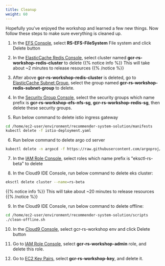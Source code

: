 ```yaml
---
title: Cleanup
weight: 60
---
```


Hopefully you’ve enjoyed the workshop and learned a few new things. Now follow these steps to make sure everything is cleaned up.

1. In the [EFS Console](https://ap-northeast-1.console.aws.amazon.com/efs/home?region=ap-northeast-1#/file-systems), select **RS-EFS-FileSystem** File system and click Delete button

2. In the [ElasticCache Redis Console](https://ap-northeast-1.console.aws.amazon.com/elasticache/home?region=ap-northeast-1#redis:), select cluster named **gcr-rs-workshop-redis-cluster** to delete
{{% notice info %}}
This will take about ~2 minutes to release resources
{{% /notice %}}

3. After above **gcr-rs-workshop-redis-cluster** is deleted, go to [ElasticCache Subnet Group](https://ap-northeast-1.console.aws.amazon.com/elasticache/home?region=ap-northeast-1#cache-subnet-groups:), select the group named **gcr-rs-workshop-redis-subnet-group** to delete.

4. In the [Security Group Console](https://ap-northeast-1.console.aws.amazon.com/ec2/v2/home?region=ap-northeast-1#SecurityGroups:), select the security groups which name prefix is **gcr-rs-workshop-efs-nfs-sg**, **gcr-rs-workshop-redis-sg**, then delete these security groups.

5. Run below command to delete istio ingress gateway
```sh
cd /home/ec2-user/environment/recommender-system-solution/manifests
kubectl delete -f istio-deployment.yaml
```

6. Run below command to delete argo cd server
```sh
kubectl delete -n argocd -f https://raw.githubusercontent.com/argoproj/argo-cd/stable/manifests/install.yaml
```

7. In the [IAM Role Console](https://console.aws.amazon.com/iam/home?#/roles), select roles which name prefix is "eksctl-rs-beta" to delete

8. In the Cloud9 IDE Console, run below command to delete eks cluster:

```sh
eksctl delete cluster --name=rs-beta
```

{{% notice info %}}
This will take about ~20 minutes to release resources
{{% /notice %}}

9. In the Cloud9 IDE Console, run below command to delete offline:
```sh
cd /home/ec2-user/environment/recommender-system-solution/scripts
./clean-offline.sh
```

10. In the [Cloud9 Console](https://ap-northeast-1.console.aws.amazon.com/cloud9/home?region=ap-northeast-1#), select gcr-rs-workshop env and click Delete button

11. Go to [IAM Role Console](https://console.aws.amazon.com/iam/home#/roles), select **gcr-rs-workshop-admin** role, and delete this role.

12. Go to [EC2 Key Pairs](https://ap-northeast-1.console.aws.amazon.com/ec2/v2/home?region=ap-northeast-1#KeyPairs:search=gcr-rs-workshop-key), select **gcr-rs-workshop-key**, and delete it.

